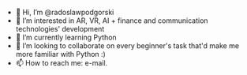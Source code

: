 - 👋 Hi, I’m @radoslawpodgorski
- 👀 I’m interested in AR, VR, AI + finance and communication technologies' development
- 🌱 I’m currently learning Python
- 💞️ I’m looking to collaborate on every beginner's task that'd make me more familiar with Python :)
- 📫 How to reach me: e-mail.

<!---
radoslawpodgorski/radoslawpodgorski is a ✨ special ✨ repository because its `README.md` (this file) appears on your GitHub profile.
You can click the Preview link to take a look at your changes.
--->
